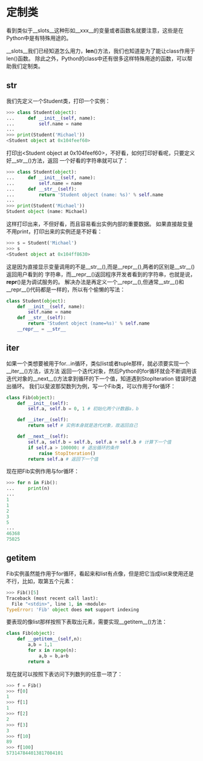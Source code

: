 # 定制类
看到类似于__slots__这种形如__xxx__的变量或者函数名就要注意，这些是在Python中是有特殊用途的。

__slots__我们已经知道怎么用力，__len__()方法，我们也知道是为了能让class作用于len()函数。
除此之外，Python的class中还有很多这样特殊用途的函数，可以帮助我们定制类。

## __str__
我们先定义一个Student类，打印一个实例：
```python
>>> class Student(object):
...     def __init__(self, name):
...         self.name = name
...
>>> print(Student('Michael'))
<Student object at 0x104feef60>

```
打印出<Student object at 0x104feef60>，不好看，如何打印好看呢，只要定义好__str__()方法，返回
一个好看的字符串就可以了：
```python
>>> class Student(object):
...     def __init__(self, name):
...         self.name = name
...     def __str__(self):
...         return 'Student object (name: %s)' % self.name
...
>>> print(Student('Michael'))
Student object (name: Michael)
```
这样打印出来，不但好看，而且容易看出实例内部的重要数据。
如果直接敲变量不用print，打印出来的实例还是不好看：
```python
>>> s = Student('Michael')
>>> s
<Student object at 0x104ff8630>
```
这是因为直接显示变量调用的不是__str__(),而是__repr__(),两者的区别是__str__()返回用户看到的
字符串，而__repr__()返回程序开发者看到的字符串，也就是说，__repr__()是为调试服务的。
解决办法是再定义一个__repr__(),但通常__str__()和__repr__()代码都是一样的，所以有个偷懒的写法：
```python
class Student(object):
    def __init__(self, name):
        self.name = name
    def __str__(self):
        return 'Student object (name=%s)' % self.name
    __repr__ = __str__
```

## __iter__
如果一个类想要被用于for...in循环，类似list或者tuple那样，就必须要实现一个__iter__()方法，该方法
返回一个迭代对象，然后Python的for循环就会不断调用该迭代对象的__next__()方法拿到循环的下一个值，知道遇到StopIteration
错误时退出循环。
我们以斐波那契数列为例，写一个Fib类，可以作用于for循环：
```python
class Fib(object):
    def __init__(self):
        self.a, self.b = 0, 1 # 初始化两个计数器a，b

    def __iter__(self):
        return self # 实例本身就是迭代对象，故返回自己

    def __next__(self):
        self.a, self.b = self.b, self.a + self.b # 计算下一个值
        if self.a > 100000: # 退出循环的条件
            raise StopIteration()
        return self.a # 返回下一个值
```
现在把Fib实例作用与for循环：
```python
>>> for n in Fib():
...     print(n)
...
1
1
2
3
5
...
46368
75025
```

## __getitem__
Fib实例虽然能作用于for循环，看起来和list有点像，但是把它当成list来使用还是不行，比如，取第五个元素：
```python
>>> Fib()[5]
Traceback (most recent call last):
  File "<stdin>", line 1, in <module>
TypeError: 'Fib' object does not support indexing
```
要表现的像list那样按照下表取出元素，需要实现__getitem__()方法：
```python
class Fib(object):
    def __getitem__(self,n):
        a,b = 1,1
        for x in range(n):
            a,b = b,a+b
        return a
```
现在就可以按照下表访问下列数列的任意一项了：
```python
>>> f = Fib()
>>> f[0]
1
>>> f[1]
1
>>> f[2]
2
>>> f[3]
3
>>> f[10]
89
>>> f[100]
573147844013817084101
```

